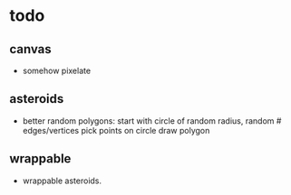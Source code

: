 # todo

## canvas

* somehow pixelate

## asteroids

* better random polygons:
  start with circle of random radius, random # edges/vertices
  pick points on circle
  draw polygon

## wrappable

* wrappable asteroids.

